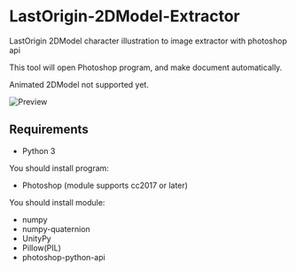# LastOrigin-2DModel-Extractor
LastOrigin 2DModel character illustration to image extractor with photoshop api

This tool will open Photoshop program, and make document automatically.

Animated 2DModel not supported yet.

![Preview](https://github.com/WolfgangKurz/LastOrigin-2DModel-Extractor/blob/master/preview.gif)


## Requirements
- Python 3

You should install program:
- Photoshop (module supports cc2017 or later)

You should install module:
- numpy
- numpy-quaternion
- UnityPy
- Pillow(PIL)
- photoshop-python-api
